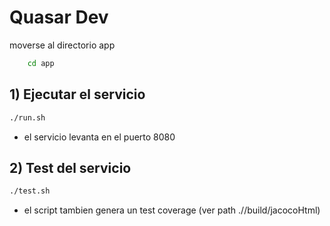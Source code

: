 # Quasar Dev

moverse al directorio app
```bash
    cd app
```


## 1) Ejecutar el servicio

```bash
./run.sh
```
- el servicio levanta en el puerto 8080


## 2) Test del servicio

```bash
./test.sh
```
- el script tambien genera un test coverage (ver path .//build/jacocoHtml)


